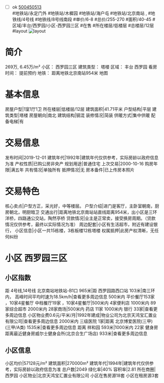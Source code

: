 - [ ] ok [500450513](https://bj.5i5j.com/ershoufang/500450513.html)  
 #地铁站/永定门外 #地铁站/木樨园 #地铁站/海户屯 #地铁站/北京南站 ,  #地铁线/4号线 #地铁线/8号线南段
#单价/6-8 #总价/255-270 #面积/40-45   #区域/丰台/西罗园/小区-西罗园三区 #在售 #所在楼层/低楼层 #总楼层/12层 #layout 
![layout](http://image2.5i5j.com//group2/M00/C7/41/CgqJNF3iMuCAen5MAAKeupGqGaw456.jpg_P5.jpg) 
# 简介 
 269万,  6.45万/m² 
小区： 西罗园三区
建筑类型： 塔楼
区域： 丰台 西罗园
看房时间： 提前预约
地铁： 距离地铁北京南站954米 地图
# 基本信息 
 房屋户型|1室1厅1卫
所在楼层|低楼层/12层
建筑面积|41.71平米
户型结构|平层
建筑类型|塔楼
房屋朝向|南北
建筑结构|钢混
装修情况|简装
供暖方式|集中供暖
配备电梯|有
# 交易信息 
 发布时间|2019-12-01
建筑年代|1992年|建筑年代仅供参考，实际房龄以政府信息为准
产权性质|已购公房非央产
规划用途|普通住宅
上次交易|2000-10-16
购房年限|满五年
共有情况|单独所有
抵押情况|无
房本备件|已上传房本照片
# 交易特色 
 核心卖点|户型方正，采光好，中等楼层。
户型介绍|进门是客厅，主卧室朝南，厨房朝北，明厨暗卫
交通出行|距离地铁北京南站站直线距离954米，出小区是三环洋桥，四路通公交站，陶然亭桥
贷款情况|业主是正常卖，接受换房周期。（贷款情况仅供参考，最终以实际情况为准）
周边配套|小区有生活超市，附近有建设银行，
小区信息|小区一共15栋楼，3栋板楼12栋塔楼
权属抵押|此房产权清晰，无任何纠纷
# 小区 西罗园三区
## 小区指数 
 距 4号线,14号线 北京南站地铁站-B1口 965米|距 西罗园路西口站 103米|南三环内， 高峰时间平均时速为18.5km/h|查看更多周边信息
500米内 平价餐厅153家 ，10家4星餐厅
中档餐厅19家 ，10家4星餐厅|500米内 4家便利店
1000米内 89家综合超市
2000米内 28家商场|500米内 药店 11家
1000米内 银行 33家|查看更多周边信息
小区物业费0.6元/平米/月|1992年建成|物业公司为北京天鸿宝汇置业有限公司|查看更多周边信息
2000米内 三级医院 1家|距离 北京博爱医院(三甲) (三甲/A类) 1535米|查看更多周边信息
距离 祥和园 593米|1000米内 22家 健身房
距离最近健身房威尔士健身会所(北京合生广场店) 933米|查看更多周边信息
## 小区信息 
 小区均价|57128元/m²
建筑面积|270000m²
建筑年代|1994年|建筑年代仅供参考，实际房龄以政府信息为准
总户数|2049
绿化率|40%
容积率|2.81
所在商圈|西罗园
小区物业|北京天鸿宝汇置业有限公司
小区在售房源18套
小区在租房源3套
